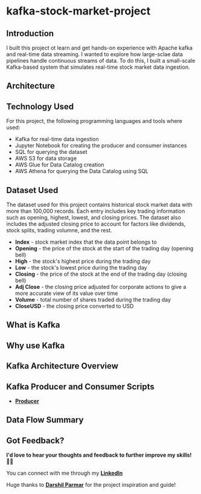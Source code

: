 # kafka-stock-market-project

## Introduction

I built this project ot learn and get hands-on experience with Apache kafka and real-time data streaming. I wanted to explore how large-sclae data pipelines handle continuous streams of data. To do this, I built a small-scale Kafka-based system that simulates real-time stock market data ingestion.

## Architecture


## Technology Used

For this project, the following programming languages and tools where used:
- Kafka for real-time data ingestion
- Jupyter Notebook for creating the producer and consumer instances
- SQL for querying the dataset
- AWS S3 for data storage
- AWS Glue for Data Catalog creation
- AWS Athena for querying the Data Catalog using SQL


## Dataset Used

The dataset used for this project contains historical stock market data with more than 100,000 records. Each entry includes key trading information such as opening, highest, lowest, and closing prices. The dataset also includes the adjusted closing price to account for factors like dividends, stock splits, trading volumne, and the rest. 
- **Index** - stock market index that the data point belongs to
- **Opening** - the price of the stock at the start of the trading day (opening bell)
- **High** - the stock's highest price during the trading day
- **Low** - the stock's lowest price during the trading day
- **Closing** - the price of the stock at the end of the trading day (closing bell)
- **Adj Close** - the closing price adjusted for corporate actions to give a more accurate view of its value over time
- **Volume** - total number of shares traded during the trading day
- **CloseUSD** - the closing price converted to USD

## What is Kafka


## Why use Kafka


## Kafka Architecture Overview


## Kafka Producer and Consumer Scripts
- [**Producer**](/kafka-files/kafka_producer.ipynb)

## Data Flow Summary



## Got Feedback?
**I'd love to hear your thoughts and feedback to further improve my skills! 🙌🏽**

You can connect with me through my [**LinkedIn**](https://www.linkedin.com/in/judgemongcal/)

Huge thanks to [**Darshil Parmar**](https://github.com/darshilparmar) for the project inspiration and guide!
